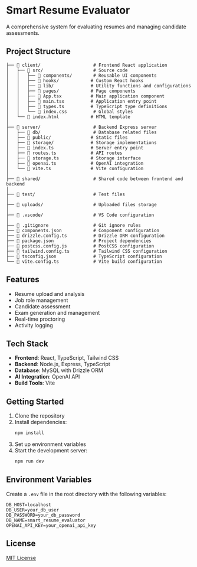 # Smart Resume Evaluator

A comprehensive system for evaluating resumes and managing candidate assessments.

## Project Structure

```
├── 📁 client/                    # Frontend React application
│   ├── 📁 src/                   # Source code
│   │   ├── 📁 components/        # Reusable UI components
│   │   ├── 📁 hooks/            # Custom React hooks
│   │   ├── 📁 lib/              # Utility functions and configurations
│   │   ├── 📁 pages/            # Page components
│   │   ├── 📄 App.tsx           # Main application component
│   │   ├── 📄 main.tsx          # Application entry point
│   │   ├── 📄 types.ts          # TypeScript type definitions
│   │   └── 📄 index.css          # Global styles
│   └── 📄 index.html            # HTML template
│
├── 📁 server/                    # Backend Express server
│   ├── 📁 db/                    # Database related files
│   ├── 📁 public/               # Static files
│   ├── 📁 storage/              # Storage implementations
│   ├── 📄 index.ts              # Server entry point
│   ├── 📄 routes.ts             # API routes
│   ├── 📄 storage.ts            # Storage interface
│   ├── 📄 openai.ts             # OpenAI integration
│   └── 📄 vite.ts               # Vite configuration
│
├── 📁 shared/                    # Shared code between frontend and backend
│
├── 📁 test/                      # Test files
│
├── 📁 uploads/                   # Uploaded files storage
│
├── 📁 .vscode/                   # VS Code configuration
│
├── 📄 .gitignore                 # Git ignore rules
├── 📄 components.json            # Component configuration
├── 📄 drizzle.config.ts          # Drizzle ORM configuration
├── 📄 package.json               # Project dependencies
├── 📄 postcss.config.js          # PostCSS configuration
├── 📄 tailwind.config.ts         # Tailwind CSS configuration
├── 📄 tsconfig.json              # TypeScript configuration
└── 📄 vite.config.ts             # Vite build configuration
```

## Features

- Resume upload and analysis
- Job role management
- Candidate assessment
- Exam generation and management
- Real-time proctoring
- Activity logging

## Tech Stack

- **Frontend**: React, TypeScript, Tailwind CSS
- **Backend**: Node.js, Express, TypeScript
- **Database**: MySQL with Drizzle ORM
- **AI Integration**: OpenAI API
- **Build Tools**: Vite

## Getting Started

1. Clone the repository
2. Install dependencies:
   ```bash
   npm install
   ```
3. Set up environment variables
4. Start the development server:
   ```bash
   npm run dev
   ```

## Environment Variables

Create a `.env` file in the root directory with the following variables:

```
DB_HOST=localhost
DB_USER=your_db_user
DB_PASSWORD=your_db_password
DB_NAME=smart_resume_evaluator
OPENAI_API_KEY=your_openai_api_key
```

## License

[MIT License](LICENSE) 